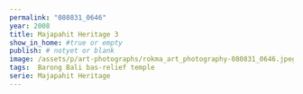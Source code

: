 ```yaml
---
permalink: "080831_0646"
year: 2008
title: Majapahit Heritage 3
show_in_home: #true or empty
publish: # notyet or blank
image: /assets/p/art-photographs/rokma_art_photography-080831_0646.jpeg
tags:  Barong Bali bas-relief temple
serie: Majapahit Heritage
---
```

